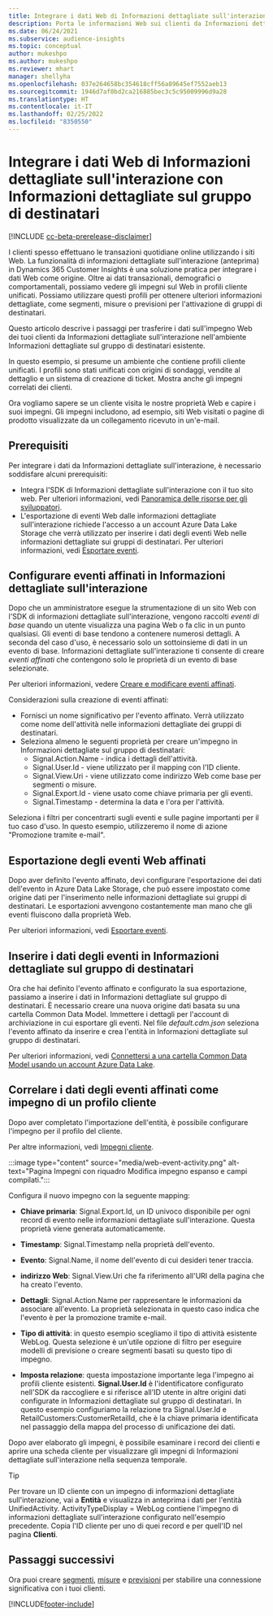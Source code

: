 ```yaml
---
title: Integrare i dati Web di Informazioni dettagliate sull'interazione con Informazioni dettagliate sul gruppo di destinatari
description: Porta le informazioni Web sui clienti da Informazioni dettagliate sull'interazione a Informazioni dettagliate sul gruppo di destinatari.
ms.date: 06/24/2021
ms.subservice: audience-insights
ms.topic: conceptual
author: mukeshpo
ms.author: mukeshpo
ms.reviewer: mhart
manager: shellyha
ms.openlocfilehash: 037e264658bc354618cff56a89645ef7552aeb13
ms.sourcegitcommit: 1946d7af0bd2ca216885bec3c5c95009996d9a28
ms.translationtype: HT
ms.contentlocale: it-IT
ms.lasthandoff: 02/25/2022
ms.locfileid: "8350550"
---
```

# <a name="integrate-web-data-from-engagement-insights-with-audience-insights"></a>Integrare i dati Web di Informazioni dettagliate sull'interazione con Informazioni dettagliate sul gruppo di destinatari


[!INCLUDE [cc-beta-prerelease-disclaimer](../engagement-insights/includes/cc-beta-prerelease-disclaimer.md)]

I clienti spesso effettuano le transazioni quotidiane online utilizzando i siti Web. La funzionalità di informazioni dettagliate sull'interazione (anteprima) in Dynamics 365 Customer Insights è una soluzione pratica per integrare i dati Web come origine. Oltre ai dati transazionali, demografici o comportamentali, possiamo vedere gli impegni sul Web in profili cliente unificati. Possiamo utilizzare questi profili per ottenere ulteriori informazioni dettagliate, come segmenti, misure o previsioni per l'attivazione di gruppi di destinatari.

Questo articolo descrive i passaggi per trasferire i dati sull'impegno Web dei tuoi clienti da Informazioni dettagliate sull'interazione nell'ambiente Informazioni dettagliate sul gruppo di destinatari esistente.

In questo esempio, si presume un ambiente che contiene profili cliente unificati. I profili sono stati unificati con origini di sondaggi, vendite al dettaglio e un sistema di creazione di ticket. Mostra anche gli impegni correlati dei clienti. 

Ora vogliamo sapere se un cliente visita le nostre proprietà Web e capire i suoi impegni. Gli impegni includono, ad esempio, siti Web visitati o pagine di prodotto visualizzate da un collegamento ricevuto in un'e-mail.

## <a name="prerequisites"></a>Prerequisiti

Per integrare i dati da Informazioni dettagliate sull'interazione, è necessario soddisfare alcuni prerequisiti: 

- Integra l'SDK di Informazioni dettagliate sull'interazione con il tuo sito web. Per ulteriori informazioni, vedi [Panoramica delle risorse per gli sviluppatori](../engagement-insights/developer-resources.md).
- L'esportazione di eventi Web dalle informazioni dettagliate sull'interazione richiede l'accesso a un account Azure Data Lake Storage che verrà utilizzato per inserire i dati degli eventi Web nelle informazioni dettagliate sui gruppi di destinatari. Per ulteriori informazioni, vedi [Esportare eventi](../engagement-insights/export-events.md).

## <a name="configure-refined-events-in-engagement-insights"></a>Configurare eventi affinati in Informazioni dettagliate sull'interazione

Dopo che un amministratore esegue la strumentazione di un sito Web con l'SDK di informazioni dettagliate sull'interazione, vengono raccolti *eventi di base* quando un utente visualizza una pagina Web o fa clic in un punto qualsiasi. Gli eventi di base tendono a contenere numerosi dettagli. A seconda del caso d'uso, è necessario solo un sottoinsieme di dati in un evento di base. Informazioni dettagliate sull'interazione ti consente di creare *eventi affinati* che contengono solo le proprietà di un evento di base selezionate.     

Per ulteriori informazioni, vedere [Creare e modificare eventi affinati](../engagement-insights/refined-events.md).

Considerazioni sulla creazione di eventi affinati: 

- Fornisci un nome significativo per l'evento affinato. Verrà utilizzato come nome dell'attività nelle informazioni dettagliate dei gruppi di destinatari.
- Seleziona almeno le seguenti proprietà per creare un'impegno in Informazioni dettagliate sul gruppo di destinatari: 
    - Signal.Action.Name - indica i dettagli dell'attività.
    - Signal.User.Id - viene utilizzato per il mapping con l'ID cliente.
    - Signal.View.Uri - viene utilizzato come indirizzo Web come base per segmenti o misure.
    - Signal.Export.Id - viene usato come chiave primaria per gli eventi.
    - Signal.Timestamp - determina la data e l'ora per l'attività.

Seleziona i filtri per concentrarti sugli eventi e sulle pagine importanti per il tuo caso d'uso. In questo esempio, utilizzeremo il nome di azione "Promozione tramite e-mail".

## <a name="export-the-refined-web-events"></a>Esportazione degli eventi Web affinati 

Dopo aver definito l'evento affinato, devi configurare l'esportazione dei dati dell'evento in Azure Data Lake Storage, che può essere impostato come origine dati per l'inserimento nelle informazioni dettagliate sui gruppi di destinatari. Le esportazioni avvengono costantemente man mano che gli eventi fluiscono dalla proprietà Web.

Per ulteriori informazioni, vedi [Esportare eventi](../engagement-insights/export-events.md).

## <a name="ingest-event-data-to-audience-insights"></a>Inserire i dati degli eventi in Informazioni dettagliate sul gruppo di destinatari

Ora che hai definito l'evento affinato e configurato la sua esportazione, passiamo a inserire i dati in Informazioni dettagliate sul gruppo di destinatari. È necessario creare una nuova origine dati basata su una cartella Common Data Model. Immettere i dettagli per l'account di archiviazione in cui esportare gli eventi. Nel file *default.cdm.json* seleziona l'evento affinato da inserire e crea l'entità in Informazioni dettagliate sul gruppo di destinatari.

Per ulteriori informazioni, vedi [Connettersi a una cartella Common Data Model usando un account Azure Data Lake](connect-common-data-model.md).


## <a name="relate-refined-event-data-as-an-activity-of-a-customer-profile"></a>Correlare i dati degli eventi affinati come impegno di un profilo cliente

Dopo aver completato l'importazione dell'entità, è possibile configurare l'impegno per il profilo del cliente.

Per altre informazioni, vedi [Impegni cliente](activities.md).

:::image type="content" source="media/web-event-activity.png" alt-text="Pagina Impegni con riquadro Modifica impegno espanso e campi compilati.":::

Configura il nuovo impegno con la seguente mapping: 

- **Chiave primaria**: Signal.Export.Id, un ID univoco disponibile per ogni record di evento nelle informazioni dettagliate sull'interazione. Questa proprietà viene generata automaticamente.

- **Timestamp**: Signal.Timestamp nella proprietà dell'evento.

- **Evento**: Signal.Name, il nome dell'evento di cui desideri tener traccia.

- **indirizzo Web**: Signal.View.Uri che fa riferimento all'URI della pagina che ha creato l'evento.

- **Dettagli**: Signal.Action.Name per rappresentare le informazioni da associare all'evento. La proprietà selezionata in questo caso indica che l'evento è per la promozione tramite e-mail.

- **Tipo di attività**: in questo esempio scegliamo il tipo di attività esistente WebLog. Questa selezione è un'utile opzione di filtro per eseguire modelli di previsione o creare segmenti basati su questo tipo di impegno.

- **Imposta relazione**: questa impostazione importante lega l'impegno ai profili cliente esistenti. **Signal.User.Id** è l'identificatore configurato nell'SDK da raccogliere e si riferisce all'ID utente in altre origini dati configurate in Informazioni dettagliate sul gruppo di destinatari. In questo esempio configuriamo la relazione tra Signal.User.Id e RetailCustomers:CustomerRetailId, che è la chiave primaria identificata nel passaggio della mappa del processo di unificazione dei dati.

Dopo aver elaborato gli impegni, è possibile esaminare i record dei clienti e aprire una scheda cliente per visualizzare gli impegni di Informazioni dettagliate sull'interazione nella sequenza temporale. 

> [!TIP]
> Per trovare un ID cliente con un impegno di informazioni dettagliate sull'interazione, vai a **Entità** e visualizza in anteprima i dati per l'entità UnifiedActivity. ActivityTypeDisplay = WebLog contiene l'impegno di informazioni dettagliate sull'interazione configurato nell'esempio precedente. Copia l'ID cliente per uno di quei record e per quell'ID nel pagina **Clienti**.

## <a name="next-steps"></a>Passaggi successivi

Ora puoi creare [segmenti](segments.md), [misure](measures.md) e [previsioni](predictions.md) per stabilire una connessione significativa con i tuoi clienti.


[!INCLUDE[footer-include](../includes/footer-banner.md)]
